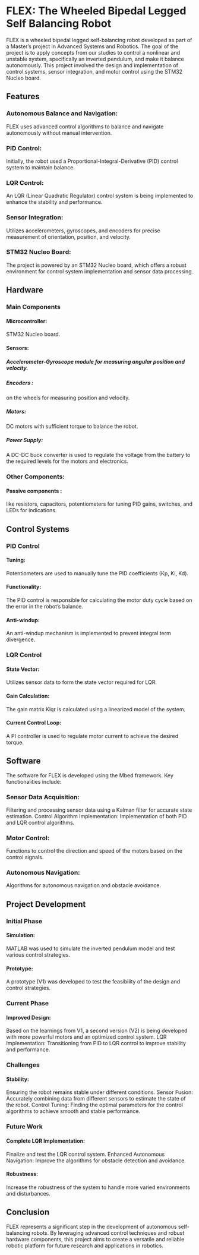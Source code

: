 # FLEX: The Wheeled Bipedal Legged Self Balancing Robot

FLEX is a wheeled bipedal legged self-balancing robot developed as part of a Master’s project in Advanced Systems and Robotics. The goal of the project is to apply concepts from our studies to control a nonlinear and unstable system, specifically an inverted pendulum, and make it balance autonomously. This project involved the design and implementation of control systems, sensor integration, and motor control using the STM32 Nucleo board.

## Features
### Autonomous Balance and Navigation: 
FLEX uses advanced control algorithms to balance and navigate autonomously without manual intervention.
### PID Control: 
Initially, the robot used a Proportional-Integral-Derivative (PID) control system to maintain balance.
### LQR Control:
An LQR (Linear Quadratic Regulator) control system is being implemented to enhance the stability and performance.
### Sensor Integration: 
Utilizes accelerometers, gyroscopes, and encoders for precise measurement of orientation, position, and velocity.
### STM32 Nucleo Board: 
The project is powered by an STM32 Nucleo board, which offers a robust environment for control system implementation and sensor data processing.

## Hardware
### Main Components
#### Microcontroller: 
STM32 Nucleo board.
#### Sensors:
##### Accelerometer-Gyroscope module for measuring angular position and velocity.
##### Encoders : 
on the wheels for measuring position and velocity.
##### Motors: 
DC motors with sufficient torque to balance the robot.
##### Power Supply:
A DC-DC buck converter is used to regulate the voltage from the battery to the required levels for the motors and electronics.

### Other Components: 
#### Passive components :
like resistors, capacitors, potentiometers for tuning PID gains, switches, and LEDs for indications.

## Control Systems
### PID Control
#### Tuning: 
Potentiometers are used to manually tune the PID coefficients (Kp, Ki, Kd).
#### Functionality:
The PID control is responsible for calculating the motor duty cycle based on the error in the robot’s balance.
#### Anti-windup: 
An anti-windup mechanism is implemented to prevent integral term divergence.

### LQR Control
#### State Vector:
Utilizes sensor data to form the state vector required for LQR.
#### Gain Calculation: 
The gain matrix Klqr is calculated using a linearized model of the system.
#### Current Control Loop: 
A PI controller is used to regulate motor current to achieve the desired torque.

## Software
The software for FLEX is developed using the Mbed framework. Key functionalities include:

### Sensor Data Acquisition: 
Filtering and processing sensor data using a Kalman filter for accurate state estimation.
Control Algorithm Implementation: Implementation of both PID and LQR control algorithms.
### Motor Control: 
Functions to control the direction and speed of the motors based on the control signals.
### Autonomous Navigation: 
Algorithms for autonomous navigation and obstacle avoidance.

## Project Development
### Initial Phase
#### Simulation: 
MATLAB was used to simulate the inverted pendulum model and test various control strategies.
#### Prototype: 
A prototype (V1) was developed to test the feasibility of the design and control strategies.
### Current Phase
#### Improved Design: 
Based on the learnings from V1, a second version (V2) is being developed with more powerful motors and an optimized control system.
LQR Implementation: Transitioning from PID to LQR control to improve stability and performance.
### Challenges
#### Stability: 
Ensuring the robot remains stable under different conditions.
Sensor Fusion: Accurately combining data from different sensors to estimate the state of the robot.
Control Tuning: 
Finding the optimal parameters for the control algorithms to achieve smooth and stable performance.
### Future Work
#### Complete LQR Implementation: 
Finalize and test the LQR control system.
Enhanced Autonomous Navigation: 
Improve the algorithms for obstacle detection and avoidance.
#### Robustness: 
Increase the robustness of the system to handle more varied environments and disturbances.

## Conclusion
FLEX represents a significant step in the development of autonomous self-balancing robots. By leveraging advanced control techniques and robust hardware components, this project aims to create a versatile and reliable robotic platform for future research and applications in robotics.